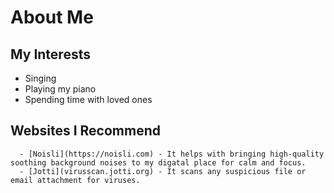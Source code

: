 # About Me
## My Interests
- Singing
- Playing my piano
- Spending time with loved ones
## Websites I Recommend
      - [Noisli](https://noisli.com) - It helps with bringing high-quality soothing background noises to my digatal place for calm and focus.
      - [Jotti](virusscan.jotti.org) - It scans any suspicious file or email attachment for viruses.
